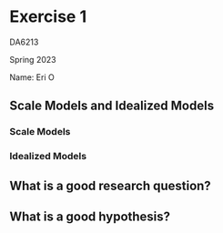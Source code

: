 # Exercise 1

DA6213

Spring 2023

Name: Eri O

## Scale Models and Idealized Models
### Scale Models
<TEXT>

### Idealized Models
<TEXT>

## What is a good research question?
<TEXT>

## What is a good hypothesis?
<TEXT>